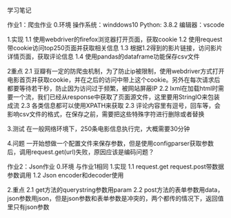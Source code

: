 学习笔记

作业1：爬虫作业
0.环境
操作系统：winddows10
Python: 3.8.2
编辑器：vscode

1.实现
1.1 使用webdriver的firefox浏览器打开页面，获取cookie
1.2 使用request带cookie访问top250页面并获取相关信息
1.3 根据1.2得到的影片链接，访问影片详情页面，获取评论信息
1.4 使用pandas的dataframe功能保存csv文件

2重点
2.1 豆瓣有一定的防爬虫机制，为了防止ip被限制，使用webdriver方式打开电影首页并获取cookie，并在之后的访问中带上这个cookie。另外在每次请求后都要等待若干秒，防止因为访问过于频繁，被网站屏蔽IP
2.2 lxml在加载html时需要一个流，我们已经从response中获取了页面源文件，这里要用StringIO来包装成流
2.3 各类信息都可以使用XPATH来获取
2.3 评论内容里有逗号，回车等，会影响csv文件的格式，在保存之前，需要把这些特殊字符进行删除或者替换

3.测试
在一般网络环境下，250条电影信息执行完，大概需要30分钟

4.问题
一开始想做一个配置文件来保存参数，但是使用configparser获取参数后，调用request.get(url)失败，原因应该是编码问题？

作业2：Json作业
0.环境
与作业1相同
1.实现
1.1 request.get request.post带数据参数调用
1.2 Json encoder和decoder使用

2.重点
2.1 get方法的querystring参数用param
2.2 post方法的表单参数用data，json参数用json，但是json参数和表单参数是冲突的，两个都传的情况下，返回值里只有json参数